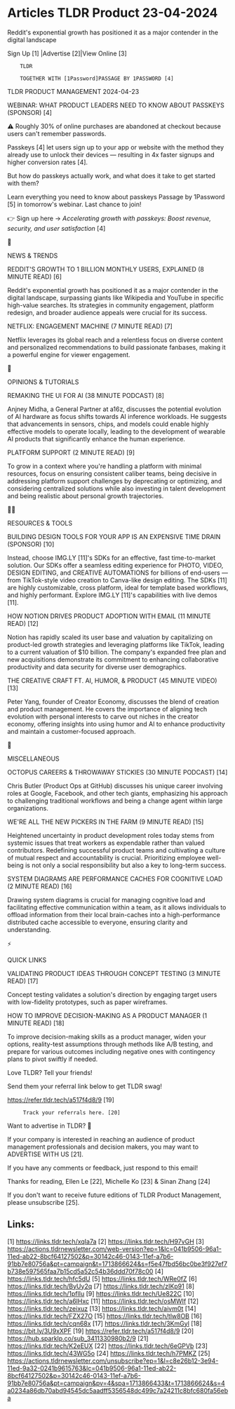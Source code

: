 # Articles TLDR Product 23-04-2024

Reddit's exponential growth has positioned it as a major contender in
the digital landscape  

 Sign Up [1] |Advertise [2]|View Online [3] 

		TLDR 

		TOGETHER WITH [1Password]PASSAGE BY 1PASSWORD [4]

TLDR PRODUCT MANAGEMENT 2024-04-23

 WEBINAR: WHAT PRODUCT LEADERS NEED TO KNOW ABOUT PASSKEYS (SPONSOR)
[4] 

 ⚠️ Roughly 30% of online purchases are abandoned at checkout
because users can't remember passwords.

Passkeys [4] let users sign up to your app or website with the method
they already use to unlock their devices — resulting in 4x faster
signups and higher conversion rates [4].

But how do passkeys actually work, and what does it take to get
started with them?

Learn everything you need to know about passkeys Passage by 1Password
[5] in tomorrow's webinar. Last chance to join!

👉 Sign up here → _Accelerating growth with passkeys: Boost
revenue, security, and user satisfaction_ [4]

📱 

NEWS & TRENDS

 REDDIT'S GROWTH TO 1 BILLION MONTHLY USERS, EXPLAINED (8 MINUTE READ)
[6] 

 Reddit's exponential growth has positioned it as a major contender in
the digital landscape, surpassing giants like Wikipedia and YouTube in
specific high-value searches. Its strategies in community engagement,
platform redesign, and broader audience appeals were crucial for its
success. 

 NETFLIX: ENGAGEMENT MACHINE (7 MINUTE READ) [7] 

 Netflix leverages its global reach and a relentless focus on diverse
content and personalized recommendations to build passionate fanbases,
making it a powerful engine for viewer engagement. 

🚀 

OPINIONS & TUTORIALS

 REMAKING THE UI FOR AI (38 MINUTE PODCAST) [8] 

 Anjney Midha, a General Partner at a16z, discusses the potential
evolution of AI hardware as focus shifts towards AI inference
workloads. He suggests that advancements in sensors, chips, and models
could enable highly effective models to operate locally, leading to
the development of wearable AI products that significantly enhance the
human experience. 

 PLATFORM SUPPORT (2 MINUTE READ) [9] 

 To grow in a context where you're handling a platform with minimal
resources, focus on ensuring consistent caliber teams, being decisive
in addressing platform support challenges by deprecating or
optimizing, and considering centralized solutions while also investing
in talent development and being realistic about personal growth
trajectories. 

🧑‍💻 

RESOURCES & TOOLS

 BUILDING DESIGN TOOLS FOR YOUR APP IS AN EXPENSIVE TIME DRAIN
(SPONSOR) [10] 

 Instead, choose IMG.LY [11]'s SDKs for an effective, fast
time-to-market solution. Our SDKs offer a seamless editing experience
for PHOTO, VIDEO, DESIGN EDITING, and CREATIVE AUTOMATIONS for
billions of end-users — from TikTok-style video creation to
Canva-like design editing. The SDKs [11] are highly customizable,
cross platform, ideal for template based workflows, and highly
performant. Explore IMG.LY [11]'s capabilities with live demos [11]. 

 HOW NOTION DRIVES PRODUCT ADOPTION WITH EMAIL (11 MINUTE READ) [12] 

 Notion has rapidly scaled its user base and valuation by capitalizing
on product-led growth strategies and leveraging platforms like TikTok,
leading to a current valuation of $10 billion. The company's expanded
free plan and new acquisitions demonstrate its commitment to enhancing
collaborative productivity and data security for diverse user
demographics. 

 THE CREATIVE CRAFT FT. AI, HUMOR, & PRODUCT (45 MINUTE VIDEO) [13] 

 Peter Yang, founder of Creator Economy, discusses the blend of
creation and product management. He covers the importance of aligning
tech evolution with personal interests to carve out niches in the
creator economy, offering insights into using humor and AI to enhance
productivity and maintain a customer-focused approach. 

🎁 

MISCELLANEOUS

 OCTOPUS CAREERS & THROWAWAY STICKIES (30 MINUTE PODCAST) [14] 

 Chris Butler (Product Ops at GitHub) discusses his unique career
involving roles at Google, Facebook, and other tech giants,
emphasizing his approach to challenging traditional workflows and
being a change agent within large organizations. 

 WE'RE ALL THE NEW PICKERS IN THE FARM (9 MINUTE READ) [15] 

 Heightened uncertainty in product development roles today stems from
systemic issues that treat workers as expendable rather than valued
contributors. Redefining successful product teams and cultivating a
culture of mutual respect and accountability is crucial. Prioritizing
employee well-being is not only a social responsibility but also a key
to long-term success. 

 SYSTEM DIAGRAMS ARE PERFORMANCE CACHES FOR COGNITIVE LOAD (2 MINUTE
READ) [16] 

 Drawing system diagrams is crucial for managing cognitive load and
facilitating effective communication within a team, as it allows
individuals to offload information from their local brain-caches into
a high-performance distributed cache accessible to everyone, ensuring
clarity and understanding. 

⚡ 

QUICK LINKS

 VALIDATING PRODUCT IDEAS THROUGH CONCEPT TESTING (3 MINUTE READ) [17]


 Concept testing validates a solution's direction by engaging target
users with low-fidelity prototypes, such as paper wireframes. 

 HOW TO IMPROVE DECISION-MAKING AS A PRODUCT MANAGER (1 MINUTE READ)
[18] 

 To improve decision-making skills as a product manager, widen your
options, reality-test assumptions through methods like A/B testing,
and prepare for various outcomes including negative ones with
contingency plans to pivot swiftly if needed. 

Love TLDR? Tell your friends!

 Send them your referral link below to get TLDR swag! 

 https://refer.tldr.tech/a517f4d8/9 [19] 

		 Track your referrals here. [20] 

Want to advertise in TLDR? 📰

 If your company is interested in reaching an audience of product
management professionals and decision makers, you may want to
ADVERTISE WITH US [21]. 

 If you have any comments or feedback, just respond to this email! 

Thanks for reading, 
Ellen Le [22], Michelle Ko [23] & Sinan Zhang [24] 

If you don't want to receive future editions of TLDR Product
Management, please unsubscribe [25]. 

 

Links:
------
[1] https://links.tldr.tech/xqIa7a
[2] https://links.tldr.tech/H97vGH
[3] https://actions.tldrnewsletter.com/web-version?ep=1&lc=041b9506-96a1-11ed-ab22-8bcf64127502&p=30142c46-0143-11ef-a7b6-91bb7e80756a&pt=campaign&t=1713866624&s=f5e47fbd56bc0be3f927ef7b738e597565faa7b15cd5a52c54b36ddd70f78c00
[4] https://links.tldr.tech/hfc5dU
[5] https://links.tldr.tech/WRe0fZ
[6] https://links.tldr.tech/ByUy2q
[7] https://links.tldr.tech/zIKp91
[8] https://links.tldr.tech/1pflIu
[9] https://links.tldr.tech/Ue822C
[10] https://links.tldr.tech/a6lHxc
[11] https://links.tldr.tech/osMWIf
[12] https://links.tldr.tech/zeixuz
[13] https://links.tldr.tech/aivm0t
[14] https://links.tldr.tech/FZX27O
[15] https://links.tldr.tech/tlw8OB
[16] https://links.tldr.tech/cqn68x
[17] https://links.tldr.tech/3KmGyl
[18] https://bit.ly/3U9xXPF
[19] https://refer.tldr.tech/a517f4d8/9
[20] https://hub.sparklp.co/sub_3411330980b2/9
[21] https://links.tldr.tech/K2eEUX
[22] https://links.tldr.tech/6eGPVb
[23] https://links.tldr.tech/43WG5o
[24] https://links.tldr.tech/h7PMKZ
[25] https://actions.tldrnewsletter.com/unsubscribe?ep=1&l=c8e26b12-3e94-11ed-9a32-0241b9615763&lc=041b9506-96a1-11ed-ab22-8bcf64127502&p=30142c46-0143-11ef-a7b6-91bb7e80756a&pt=campaign&pv=4&spa=1713866433&t=1713866624&s=4a0234a86db70abd94545dc5aadff5356548dc499c7a24211c8bfc680fa56eba